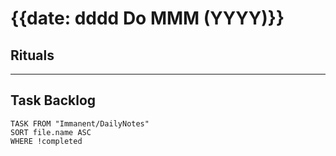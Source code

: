 # {{date: dddd Do MMM (YYYY)}}

## Rituals

--- 

## Task Backlog
```dataview
TASK FROM "Immanent/DailyNotes" 
SORT file.name ASC
WHERE !completed
```